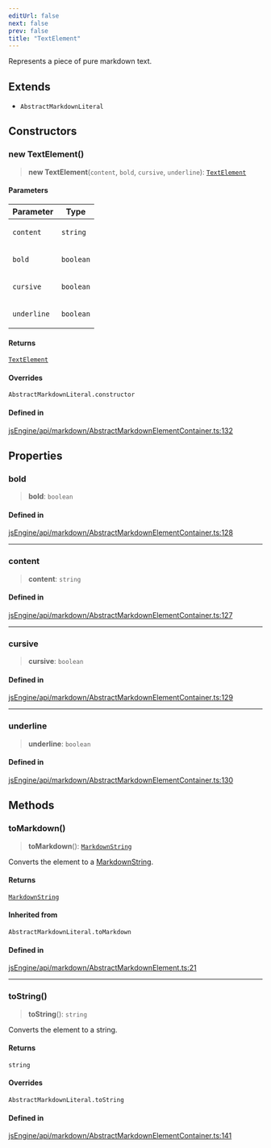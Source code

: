 ```yaml
---
editUrl: false
next: false
prev: false
title: "TextElement"
---
```


Represents a piece of pure markdown text.

## Extends

- `AbstractMarkdownLiteral`

## Constructors

### new TextElement()

> **new TextElement**(`content`, `bold`, `cursive`, `underline`): [`TextElement`](/obsidian-js-engine-plugin-docs/api/classes/textelement/)

#### Parameters

<table>
<thead>
<tr>
<th>Parameter</th>
<th>Type</th>
</tr>
</thead>
<tbody>
<tr>
<td>

`content`

</td>
<td>

`string`

</td>
</tr>
<tr>
<td>

`bold`

</td>
<td>

`boolean`

</td>
</tr>
<tr>
<td>

`cursive`

</td>
<td>

`boolean`

</td>
</tr>
<tr>
<td>

`underline`

</td>
<td>

`boolean`

</td>
</tr>
</tbody>
</table>

#### Returns

[`TextElement`](/obsidian-js-engine-plugin-docs/api/classes/textelement/)

#### Overrides

`AbstractMarkdownLiteral.constructor`

#### Defined in

[jsEngine/api/markdown/AbstractMarkdownElementContainer.ts:132](https://github.com/mProjectsCode/obsidian-js-engine-plugin/blob/1f0648da628182867a83f5d8f76c6abab1f05793/jsEngine/api/markdown/AbstractMarkdownElementContainer.ts#L132)

## Properties

### bold

> **bold**: `boolean`

#### Defined in

[jsEngine/api/markdown/AbstractMarkdownElementContainer.ts:128](https://github.com/mProjectsCode/obsidian-js-engine-plugin/blob/1f0648da628182867a83f5d8f76c6abab1f05793/jsEngine/api/markdown/AbstractMarkdownElementContainer.ts#L128)

***

### content

> **content**: `string`

#### Defined in

[jsEngine/api/markdown/AbstractMarkdownElementContainer.ts:127](https://github.com/mProjectsCode/obsidian-js-engine-plugin/blob/1f0648da628182867a83f5d8f76c6abab1f05793/jsEngine/api/markdown/AbstractMarkdownElementContainer.ts#L127)

***

### cursive

> **cursive**: `boolean`

#### Defined in

[jsEngine/api/markdown/AbstractMarkdownElementContainer.ts:129](https://github.com/mProjectsCode/obsidian-js-engine-plugin/blob/1f0648da628182867a83f5d8f76c6abab1f05793/jsEngine/api/markdown/AbstractMarkdownElementContainer.ts#L129)

***

### underline

> **underline**: `boolean`

#### Defined in

[jsEngine/api/markdown/AbstractMarkdownElementContainer.ts:130](https://github.com/mProjectsCode/obsidian-js-engine-plugin/blob/1f0648da628182867a83f5d8f76c6abab1f05793/jsEngine/api/markdown/AbstractMarkdownElementContainer.ts#L130)

## Methods

### toMarkdown()

> **toMarkdown**(): [`MarkdownString`](/obsidian-js-engine-plugin-docs/api/classes/markdownstring/)

Converts the element to a [MarkdownString](../../../../../obsidian-js-engine-plugin-docs/api/classes/markdownstring).

#### Returns

[`MarkdownString`](/obsidian-js-engine-plugin-docs/api/classes/markdownstring/)

#### Inherited from

`AbstractMarkdownLiteral.toMarkdown`

#### Defined in

[jsEngine/api/markdown/AbstractMarkdownElement.ts:21](https://github.com/mProjectsCode/obsidian-js-engine-plugin/blob/1f0648da628182867a83f5d8f76c6abab1f05793/jsEngine/api/markdown/AbstractMarkdownElement.ts#L21)

***

### toString()

> **toString**(): `string`

Converts the element to a string.

#### Returns

`string`

#### Overrides

`AbstractMarkdownLiteral.toString`

#### Defined in

[jsEngine/api/markdown/AbstractMarkdownElementContainer.ts:141](https://github.com/mProjectsCode/obsidian-js-engine-plugin/blob/1f0648da628182867a83f5d8f76c6abab1f05793/jsEngine/api/markdown/AbstractMarkdownElementContainer.ts#L141)
